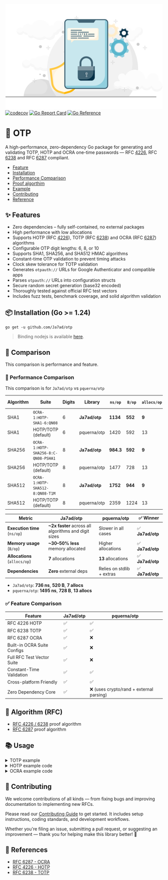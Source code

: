 ![otp](.github/otp.svg)
[![codecov](https://codecov.io/gh/Ja7ad/otp/branch/main/graph/badge.svg?token=8N6N60D5UI)](https://codecov.io/gh/Ja7ad/otp)
[![Go Report Card](https://goreportcard.com/badge/github.com/Ja7ad/otp)](https://goreportcard.com/report/github.com/Ja7ad/otp)
[![Go Reference](https://pkg.go.dev/badge/github.com/Ja7ad/otp.svg)](https://pkg.go.dev/github.com/Ja7ad/otp)

# 🔐 OTP

A high-performance, zero-dependency Go package for generating and validating TOTP, HOTP and OCRA one-time passwords — RFC [4226](https://datatracker.ietf.org/doc/html/rfc4226), RFC [6238](https://datatracker.ietf.org/doc/html/rfc6238) and RFC [6287](https://datatracker.ietf.org/doc/html/rfc6287) compliant.


- [Feature](#-features)
- [Installation](#installation-go-124-)
- [Performance Comparison](#-performance-comparison)
- [Proof algorthim](#-algorithm-rfc)
- [Example](#example)
- [Contributing](#-contributing)
- [Reference](#-references)

## ✨ Features

- Zero dependencies – fully self-contained, no external packages  
- High performance with low allocations
- Supports HOTP (RFC [4226](https://datatracker.ietf.org/doc/html/rfc4226)), TOTP (RFC [6238](https://datatracker.ietf.org/doc/html/rfc6238)) and OCRA (RFC [6287](https://datatracker.ietf.org/doc/html/rfc6287)) algorithms  
- Configurable OTP digit lengths: 6, 8, or 10  
- Supports SHA1, SHA256, and SHA512 HMAC algorithms  
- Constant-time OTP validation to prevent timing attacks  
- Clock skew tolerance for TOTP validation  
- Generates `otpauth://` URLs for Google Authenticator and compatible apps  
- Parses `otpauth://` URLs into configuration structs  
- Secure random secret generation (base32 encoded)  
- Thoroughly tested against official RFC test vectors  
- Includes fuzz tests, benchmark coverage, and solid algorithm validation

## 📦 Installation (Go >= 1.24)

```shell
go get -u github.com/Ja7ad/otp
```

> Binding nodejs is available [here](./otp-js).

## 🔬 Comparison

This comparison is performance and feature.

### 🚀 Performance Comparison

This comparison is for `Ja7ad/otp` vs `pquerna/otp`

| Algorithm | Suite                                | Digits | Library        | `ns/op` | `B/op` | `allocs/op` | `N` (runs/sec) |
|-----------|----------------------------------------|--------|----------------|---------|--------|--------------|----------------|
| SHA1      | `OCRA-1:HOTP-SHA1-6:QN08`              | 6      | **Ja7ad/otp**  | **1134**    | **552**   | **9**         | **881,058**    |
| SHA1      | HOTP/TOTP (default)                    | 6      | pquerna/otp    | 1420    | 592    | 13           | 704,225        |
| SHA256    | `OCRA-1:HOTP-SHA256-8:C-QN08-PSHA1`    | 8      | **Ja7ad/otp**  | **984.3**   | **592**   | **9**         | **1,015,907**  |
| SHA256    | HOTP/TOTP (default)                    | 8      | pquerna/otp    | 1477    | 728    | 13           | 677,236        |
| SHA512    | `OCRA-1:HOTP-SHA512-8:QN08-T1M`        | 8      | **Ja7ad/otp**  | **1752**    | **944**   | **9**         | **570,853**    |
| SHA512    | HOTP/TOTP (default)                    | 8      | pquerna/otp    | 2359    | 1224   | 13           | 423,778        |


| Metric            | Ja7ad/otp           | pquerna/otp        | ✅ Winner |
|------------------|---------------------|---------------------|----------|
| **Execution time** (`ns/op`) | **~2x faster** across all algorithms and digit sizes | Slower in all cases | ✅ **Ja7ad/otp** |
| **Memory usage** (`B/op`) | **~30–50% less** memory allocated | Higher allocations | ✅ **Ja7ad/otp** |
| **Allocations** (`allocs/op`) | **7** allocations | **13** allocations | ✅ **Ja7ad/otp** |
| **Dependencies**  | **Zero** external deps | Relies on stdlib + extras | ✅ **Ja7ad/otp** |

- `Ja7ad/otp`: **736 ns**, **520 B**, **7 allocs**
- `pquerna/otp`: **1495 ns**, **728 B**, **13 allocs**

### ✅ Feature Comparison

| Feature                     | Ja7ad/otp | pquerna/otp |
|-----------------------------|-----------|-------------|
| RFC 4226 HOTP               | ✅        | ✅          |
| RFC 6238 TOTP               | ✅        | ✅          |
| RFC 6287 OCRA               | ✅        | ❌          |
| Built-in OCRA Suite Configs | ✅        | ❌          |
| Full RFC Test Vector Suite | ✅        | ❌          |
| Constant-Time Validation    | ✅        | ✅          |
| Cross-platform Friendly     | ✅        | ✅          |
| Zero Dependency Core        | ✅        | ❌ (uses crypto/rand + external parsing) |


## 📑 Algorithm (RFC)

- [RFC 4226 / 6238](docs/rfc4226.md) proof algorithm
- [RFC 6287](docs/rfc6287.md) proof algorithm

## 📚 Usage


<details><summary>TOTP example</summary>

```go
package main

import (
	"fmt"
	"github.com/Ja7ad/otp"
	"log"
	"time"
)

func main() {
	secret, err := otp.RandomSecret(otp.SHA1)
	if err != nil {
		log.Fatal(err)
	}

	t := time.Now()

	code, err := otp.GenerateTOTP(secret, t, otp.DefaultTOTPParam)
	if err != nil {
		log.Fatal(err)
	}

	fmt.Println(code)

	ok, err := otp.ValidateTOTP(secret, code, t, otp.DefaultTOTPParam)
	if err != nil {
		log.Fatal(err)
	}

	if !ok {
		log.Fatal("Invalid OTP")
	}

	url, err := otp.GenerateTOTPURL(otp.URLParam{
		Issuer:      "https://example.com",
		Secret:      secret,
		AccountName: "foobar",
		Period:      otp.DefaultTOTPParam.Period,
		Digits:      otp.DefaultTOTPParam.Digits,
		Algorithm:   otp.DefaultTOTPParam.Algorithm,
	})
	if err != nil {
		log.Fatal(err)
	}

	fmt.Println(url.String())
}
```

</details>

<details><summary>HOTP example code</summary>

```go
package main

import (
	"fmt"
	"github.com/Ja7ad/otp"
	"log"
)

func main() {
	secret, err := otp.RandomSecret(otp.SHA1)
	if err != nil {
		log.Fatal(err)
	}

	counter := uint64(1)

	code, err := otp.GenerateHOTP(secret, counter, otp.DefaultHOTPParam)
	if err != nil {
		log.Fatal(err)
	}

	fmt.Println(code)

	ok, err := otp.ValidateHOTP(secret, code, counter, otp.DefaultHOTPParam)
	if err != nil {
		log.Fatal(err)
	}

	if !ok {
		log.Fatal("Invalid OTP")
	}

	url, err := otp.GenerateHOTPURL(otp.URLParam{
		Issuer:      "https://example.com",
		Secret:      secret,
		AccountName: "foobar",
		Period:      otp.DefaultHOTPParam.Period,
		Digits:      otp.DefaultHOTPParam.Digits,
		Algorithm:   otp.DefaultHOTPParam.Algorithm,
	})
	if err != nil {
		log.Fatal(err)
	}

	fmt.Println(url.String())
}
```

</details>

<details><summary>OCRA example code</summary>

```go
package main

import (
	"fmt"
	"github.com/Ja7ad/otp"
)

func main() {
	secret, err := otp.RandomSecret(otp.SHA1)
	if err != nil {
		panic(err)
	}

	suite := otp.MustRawSuite("OCRA-1:HOTP-SHA1-6:QN08")

	code, err := otp.GenerateOCRA(secret, suite, otp.OCRAInput{
		Challenge: []byte("12345678"),
	})

	if err != nil {
		panic(err)
	}

	ok, err := otp.ValidateOCRA(secret, code, suite, otp.OCRAInput{
		Challenge: []byte("12345678"),
	})
	if err != nil {
		panic(err)
	}

	fmt.Println(ok)
}
```

</details>

## 🤝 Contributing

We welcome contributions of all kinds — from fixing bugs and improving documentation to implementing new RFCs.

Please read our [Contributing Guide](CONTRIBUTING.md) to get started. It includes setup instructions, coding standards, and development workflows.

Whether you're filing an issue, submitting a pull request, or suggesting an improvement — thank you for helping make this library better! 🙌



## 📖 References

- [RFC 6287 - OCRA](https://datatracker.ietf.org/doc/html/rfc6287)
- [RFC 4226 - HOTP](https://datatracker.ietf.org/doc/html/rfc4226)
- [RFC 6238 - TOTP](https://datatracker.ietf.org/doc/html/rfc6238)
